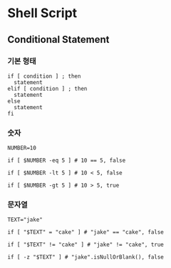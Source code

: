 # Shell Script

## Conditional Statement

### 기본 형태

```shell script
if [ condition ] ; then
  statement
elif [ condition ] ; then
  statement
else
  statement
fi
```

### 숫자 

```shell script
NUMBER=10

if [ $NUMBER -eq 5 ] # 10 == 5, false

if [ $NUMBER -lt 5 ] # 10 < 5, false

if [ $NUMBER -gt 5 ] # 10 > 5, true
```

### 문자열

```shell script
TEXT="jake"

if [ "$TEXT" = "cake" ] # "jake" == "cake", false

if [ "$TEXT" != "cake" ] # "jake" != "cake", true

if [ -z "$TEXT" ] # "jake".isNullOrBlank(), false
```